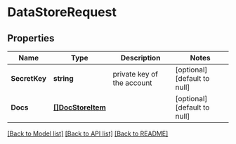 # DataStoreRequest

## Properties
Name | Type | Description | Notes
------------ | ------------- | ------------- | -------------
**SecretKey** | **string** | private key of the account | [optional] [default to null]
**Docs** | [**[]DocStoreItem**](DocStoreItem.md) |  | [optional] [default to null]

[[Back to Model list]](../README.md#documentation-for-models) [[Back to API list]](../README.md#documentation-for-api-endpoints) [[Back to README]](../README.md)


